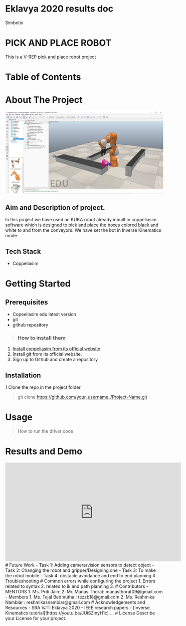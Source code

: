 # Eklavya 2020 results doc
Simbotix
# PICK AND PLACE ROBOT
This is a V-REP pick and place robot project
# Table of Contents
# About The Project
![alt final](final.png)

## Aim and Description of project.
In this project we have used an KUKA robot already inbuilt in coppeliasim software which is designed to pick and place the boxes colored black and white to and from the conveyors. We have set the bot in Inverse Kinematics mode. 

## Tech Stack
- Coppeliasim
# Getting Started
## Prerequisites
- Copeeliasim edu latest version 
- git
- github repository 
> ### How to install them
1. [Install coppeliasim from its official website](www.coppeliarobotics.com)
2. Install git from its official website.
3. Sign up to Github and create a repository
## Installation
1 Clone the repo in the project folder
> git clone https://github.com/your_username_/Project-Name.git
# Usage
> How to run the driver code
# Results and Demo
<div class="embed-responsive embed-responsive-16by9">
 <iframe width="560" height="315" src="https://www.youtube.com/embed/D5PNpu40aRw" frameborder="0" allow="accelerometer; autoplay; encrypted-media; gyroscope; picture-in-picture" allowfullscreen></iframe>
 </div>
# Future Work
 - Task 1: Adding camera/vision sensors to detect object
 - Task 2: Changing the robot and gripper/Designing one
 - Task 3: To make the robot mobile  
 - Task 4: obstacle avoidance and end to end planning
# Troubleshooting
# Common errors while configuring the project
1. Errors related to syntax 
2. related to ik and path planning
3.
# Contributors
- MENTORS
1. Ms. Priti Jain: 
2. Mr. Manas Thorat: manasthorat09@gmail.com
- Members
1. Ms. Tejal Bedmutha : tezzb18@gmail.com
2. Ms. Reshmika Nambiar : reshmikasnambiar@gmail.com
# Acknowledgements and Resources
- SRA VJTI Eklavya 2020
- IEEE research papers
- [Inverse Kinematics tutorial](https://youtu.be/JUiSZinyH1c)
...
# License
Describe your License for your project.
